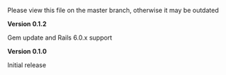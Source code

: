 Please view this file on the master branch, otherwise it may be outdated

**Version 0.1.2**

Gem update and Rails 6.0.x support

**Version 0.1.0**

Initial release